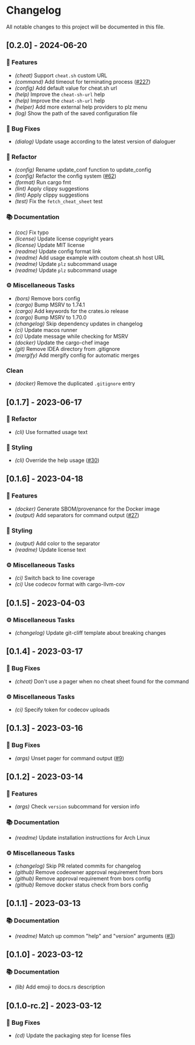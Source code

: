 # Changelog

All notable changes to this project will be documented in this file.

## [0.2.0] - 2024-06-20

### 🐙 Features

- *(cheat)* Support `cheat.sh` custom URL
- *(command)* Add timeout for terminating process ([#227](https://github.com/orhun/halp/issues/227))
- *(config)* Add default value for cheat.sh url
- *(help)* Improve the `cheat-sh-url` help
- *(help)* Improve the `cheat-sh-url` help
- *(helper)* Add more external help providers to plz menu
- *(log)* Show the path of the saved configuration file

### 🐛 Bug Fixes

- *(dialog)* Update usage according to the latest version of dialoguer

### 🚜 Refactor

- *(config)* Rename update_conf function to update_config
- *(config)* Refactor the config system ([#62](https://github.com/orhun/halp/issues/62))
- *(format)* Run cargo fmt
- *(lint)* Apply clippy suggestions
- *(lint)* Apply clippy suggestions
- *(test)* Fix the `fetch_cheat_sheet` test

### 📚 Documentation

- *(coc)* Fix typo
- *(license)* Update license copyright years
- *(license)* Update MIT license
- *(readme)* Update config format link
- *(readme)* Add usage example with coutom cheat.sh host URL
- *(readme)* Update `plz` subcommand usage
- *(readme)* Update `plz` subcommand usage

### ⚙️ Miscellaneous Tasks

- *(bors)* Remove bors config
- *(cargo)* Bump MSRV to 1.74.1
- *(cargo)* Add keywords for the crates.io release
- *(cargo)* Bump MSRV to 1.70.0
- *(changelog)* Skip dependency updates in changelog
- *(ci)* Update macos runner
- *(ci)* Update message while checking for MSRV
- *(docker)* Update the cargo-chef image
- *(git)* Remove IDEA directory from .gitignore
- *(mergify)* Add mergify config for automatic merges

### Clean

- *(docker)* Remove the duplicated `.gitignore` entry

## [0.1.7] - 2023-06-17

### 🚜 Refactor

- *(cli)* Use formatted usage text

### 🎨 Styling

- *(cli)* Override the help usage ([#30](https://github.com/orhun/halp/issues/30))

## [0.1.6] - 2023-04-18

### 🐙 Features

- *(docker)* Generate SBOM/provenance for the Docker image
- *(output)* Add separators for command output ([#27](https://github.com/orhun/halp/issues/27))

### 🎨 Styling

- *(output)* Add color to the separator
- *(readme)* Update license text

### ⚙️ Miscellaneous Tasks

- *(ci)* Switch back to line coverage
- *(ci)* Use codecov format with cargo-llvm-cov

## [0.1.5] - 2023-04-03

### ⚙️ Miscellaneous Tasks

- *(changelog)* Update git-cliff template about breaking changes

## [0.1.4] - 2023-03-17

### 🐛 Bug Fixes

- *(cheat)* Don't use a pager when no cheat sheet found for the command

### ⚙️ Miscellaneous Tasks

- *(ci)* Specify token for codecov uploads

## [0.1.3] - 2023-03-16

### 🐛 Bug Fixes

- *(args)* Unset pager for command output ([#9](https://github.com/orhun/halp/issues/9))

## [0.1.2] - 2023-03-14

### 🐙 Features

- *(args)* Check `version` subcommand for version info

### 📚 Documentation

- *(readme)* Update installation instructions for Arch Linux

### ⚙️ Miscellaneous Tasks

- *(changelog)* Skip PR related commits for changelog
- *(github)* Remove codeowner approval requirement from bors
- *(github)* Remove approval requirement from bors config
- *(github)* Remove docker status check from bors config

## [0.1.1] - 2023-03-13

### 📚 Documentation

- *(readme)* Match up common "help" and "version" arguments ([#3](https://github.com/orhun/halp/issues/3))

## [0.1.0] - 2023-03-12

### 📚 Documentation

- *(lib)* Add emoji to docs.rs description

## [0.1.0-rc.2] - 2023-03-12

### 🐛 Bug Fixes

- *(cd)* Update the packaging step for license files

<!-- generated by git-cliff -->
